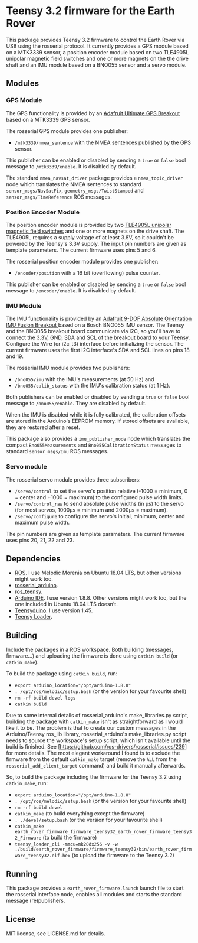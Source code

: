 # Teensy 3.2 firmware for the Earth Rover

This package provides Teensy 3.2 firmware to control the Earth Rover via USB using the rosserial protocol. It currently provides a GPS module based on a MTK3339 sensor, a position encoder module based on two TLE4905L unipolar magnetic field switches and one or more magnets on the the drive shaft and an IMU module based on a BNO055 sensor and a servo module.


## Modules

### GPS Module

The GPS functionality is provided by an [Adafruit Ultimate GPS Breakout](https://www.adafruit.com/product/746) based on a MTK3339 GPS sensor.

The rosserial GPS module provides one publisher:

- `/mtk3339/nmea_sentence` with the NMEA sentences published by the GPS sensor.

This publisher can be enabled or disabled by sending a `true` or `false` bool message to `/mtk3339/enable`. It is disabled by default.

The standard `nmea_navsat_driver` package provides a `nmea_topic_driver` node which translates the NMEA sentences to standard `sensor_msgs/NavSatFix`, `geometry_msgs/TwistStamped` and `sensor_msgs/TimeReference` ROS messages.


### Position Encoder Module

The position encoder module is provided by two [TLE4905L unipolar magnetic field switches](https://www.infineon.com/cms/en/product/sensor/magnetic-position-sensor/hall-switch/tle4905l/) and one or more magnets on the drive shaft. The TLE4905L requires a supply voltage of at least 3.8V, so it couldn't be powered by the Teensy's 3.3V supply. The input pin numbers are given as template parameters. The current firmware uses pins 5 and 6.

The rosserial position encoder module provides one publisher:

- `/encoder/position` with a 16 bit (overflowing) pulse counter.

This publisher can be enabled or disabled by sending a `true` or `false` bool message to `/encoder/enable`. It is disabled by default.


### IMU Module

The IMU functionality is provided by an [Adafruit 9-DOF Absolute Orientation IMU Fusion Breakout ](https://www.adafruit.com/product/2472) based on a Bosch BNO055 IMU sensor. The Teensy and the BNO055 breakout board communicate via I2C, so you'll have to connect the 3.3V, GND, SDA and SCL of the breakout board to your Teensy. Configure the Wire (or i2c_t3) interface before initializing the sensor. The current firmware uses the first I2C interface's SDA and SCL lines on pins 18 and 19. 

The rosserial IMU module provides two publishers:

- `/bno055/imu` with the IMU's measurements (at 50 Hz) and
- `/bno055/calib_status` with the IMU's calibration status (at 1 Hz).

Both publishers can be enabled or disabled by sending a `true` or `false` bool message to `/bno055/enable`. They are disabled by default.

When the IMU is disabled while it is fully calibrated, the calibration offsets are stored in the Arduino's EEPROM memory. If stored offsets are available, they are restored after a reset.

This package also provides a `imu_publisher_node` node which translates the compact `Bno055Measurements` and `Bno055CalibrationStatus` messages to standard `sensor_msgs/Imu` ROS messages.


### Servo module

The rosserial servo module provides three subscribers:

- `/servo/control` to set the servo's position relative (-1000 = minimum, 0 = center and +1000 = maximum) to the configured pulse width limits.
- `/servo/control_raw` to send absolute pulse widths (in µs) to the servo (for most servos, 1000µs = minimum and 2000µs = maximum).
- `/servo/configure` to configure the servo's initial, minimum, center and maximum pulse width.

The pin numbers are given as template parameters. The current firmware uses pins 20, 21, 22 and 23.


## Dependencies

- [ROS](http://www.ros.org/). I use Melodic Morenia on Ubuntu 18.04 LTS, but other versions might work too.
- [rosserial_arduino](http://wiki.ros.org/rosserial_arduino).
- [ros_teensy](https://github.com/mcgill-robotics/ros-teensy).
- [Arduino IDE](https://www.arduino.cc/en/Main/Software). I use version 1.8.8. Other versions might work too, but the one included in Ubuntu 18.04 LTS doesn't.
- [Teensyduino](https://www.pjrc.com/teensy/td_download.html). I use version 1.45.
- [Teensy Loader](https://www.pjrc.com/teensy/loader_cli.html).


## Building

Include the packages in a ROS workspace. Both building (messages, firmware...) and uploading the firmware is done using `catkin build` (or `catkin_make`).

To build the package using `catkin build`, run:

- `export arduino_location="/opt/arduino-1.8.8"`
- `. /opt/ros/melodic/setup.bash` (or the version for your favourite shell)
- `rm -rf build devel logs`
- `catkin build`

Due to some internal details of rosserial_arduino's make_libraries.py script, building the package with `catkin_make` isn't as straightforward as I would like it to be. The problem is that to create our custom messages in the Arduino/Teensy ros_lib library, rosserial_arduino's make_libraries.py script needs to source the workspace's setup script, which isn't available until the build is finished. See [https://github.com/ros-drivers/rosserial/issues/239] for more details. 
The most elegant workaround I found is to exclude the firmware from the default `catkin_make` target (remove the `ALL` from the `rosserial_add_client_target` command) and build it manually afterwards.

So, to build the package including the firmware for the Teensy 3.2 using `catkin_make`, run:

- `export arduino_location="/opt/arduino-1.8.8"`
- `. /opt/ros/melodic/setup.bash` (or the version for your favourite shell)
- `rm -rf build devel`
- `catkin_make` (to build everything except the firmware)
- `. ./devel/setup.bash` (or the version for your favourite shell)
- `catkin_make earth_rover_firmware_firmware_teensy32_earth_rover_firmware_teensy32_Firmware` (to build the firmware)
- `teensy_loader_cli -mmcu=mk20dx256 -v -w ./build/earth_rover_firmware/firmware_teensy32/bin/earth_rover_firmware_teensy32.elf.hex` (to upload the firmware to the Teensy 3.2)


## Running

This package provides a `earth_rover_firmware.launch` launch file to start the rosserial interface node, enables all modules and starts the standard message (re)publishers.


## License

MIT license, see LICENSE.md for details.

